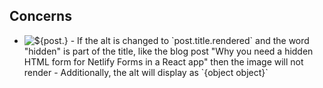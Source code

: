 ## Concerns

- <img class="thumbnail-img" src=${post.jetpack_featured_media_url} alt=${post.}>
    - If the alt is changed to `post.title.rendered` and the word "hidden" is part of the title, like the blog post "Why you need a hidden HTML form for Netlify Forms in a React app" then the image will not render
    - Additionally, the alt will display as `{object object}`